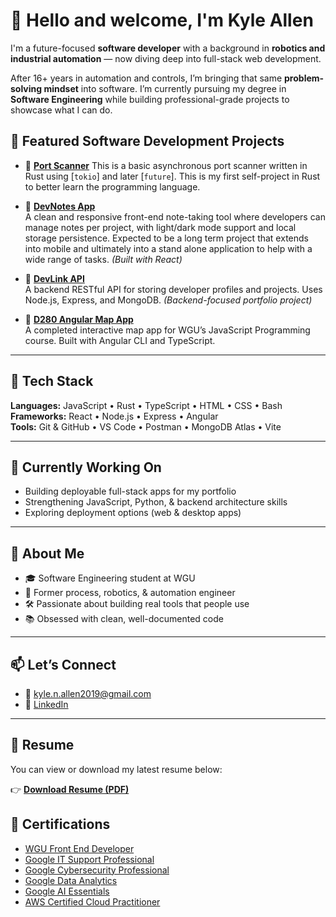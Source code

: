 # 👋 Hello and welcome, I'm Kyle Allen

I'm a future-focused **software developer** with a background in **robotics and industrial automation** — now diving deep into full-stack web development.

After 16+ years in automation and controls, I’m bringing that same **problem-solving mindset** into software. I’m currently pursuing my degree in **Software Engineering** while building professional-grade projects to showcase what I can do.

## 🚀 Featured Software Development Projects

- 🔹 [**Port Scanner**](https://github.com/kyle-allen2006/port_scanner)
  This is a basic asynchronous port scanner written in Rust using [`tokio`] and later [`future`]. This is my first self-project in Rust to better learn the programming language.
  
- 🔹 [**DevNotes App**](https://github.com/kyle-allen2006/devnotes-app)  
  A clean and responsive front-end note-taking tool where developers can manage notes per project, with light/dark mode support and local storage persistence. Expected to be a long term project that extends into mobile and ultimately into a stand alone application to help with a wide range of tasks. *(Built with React)*

- 🔹 [**DevLink API**](https://github.com/kyle-allen2006/devlink-api)  
  A backend RESTful API for storing developer profiles and projects. Uses Node.js, Express, and MongoDB. *(Backend-focused portfolio project)*

- 🔹 [**D280 Angular Map App**](https://github.com/kyle-allen2006/d280-javascript-programming-angular)  
  A completed interactive map app for WGU’s JavaScript Programming course. Built with Angular CLI and TypeScript.

---

## 💼 Tech Stack

**Languages:** JavaScript • Rust • TypeScript • HTML • CSS • Bash  
**Frameworks:** React • Node.js • Express • Angular  
**Tools:** Git & GitHub • VS Code • Postman • MongoDB Atlas • Vite

---

## 🎯 Currently Working On

- Building deployable full-stack apps for my portfolio  
- Strengthening JavaScript, Python, & backend architecture skills  
- Exploring deployment options (web & desktop apps)

---

## 🧠 About Me

- 🎓 Software Engineering student at WGU  
- 🤖 Former process, robotics, & automation engineer  
- 🛠 Passionate about building real tools that people use  
- 📚 Obsessed with clean, well-documented code

---

## 📫 Let’s Connect

- 📧 kyle.n.allen2019@gmail.com  
- 💼 [LinkedIn](https://www.linkedin.com/in/kyle-allen-255547bb)

---

## 📄 Resume

You can view or download my latest resume below:

👉 [**Download Resume (PDF)**](./Kyle_Allen_Resume.pdf)


## 📜 Certifications

- [WGU Front End Developer](https://badgr.com/public/assertions/SOFG8gGgS_2sU7PCCNbg1Q?identity__email=kall700%40wgu.edu)
- [Google IT Support Professional](https://coursera.org/share/cb571974a331b79f667836c48eeee320f)  
- [Google Cybersecurity Professional](https://coursera.org/share/6c48cdad8d66f6e9ccf2384f7b4612b3)  
- [Google Data Analytics](https://coursera.org/share/6861f8c8576c1384f88f4488ea7a396d)  
- [Google AI Essentials](https://coursera.org/share/ff0b979813b9bf7c6a4f87453266bb22)  
- [AWS Certified Cloud Practitioner](https://coursera.org/share/5f9b9c87b0a84c99bcb758548c4d1ba)
